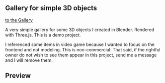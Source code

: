 ## Gallery for simple 3D objects

[to the Gallery]()

A very simple gallery for some 3D objects I created in Blender. Rendered with Three.js.
This is a demo project.

I referenced some items in video game because I wanted to focus on the frontend and not modeling. This is non-commercial. That said, if the rightful owner do not wish to see them appear in this project, send me a message and I will remove them.

## Preview


